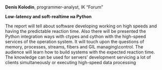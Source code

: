 **Denis Kolodin**, programmer-analyst, IK “Forum”  

**Low-latency and soft-realtime на Python**

The report will tell about software developing working on high speeds and having the predictable reaction time. Also there will be presented the Python integration ways with ctypes and cython with the high-speed services of the operation system. It will touch upon the questions  of  memory, processes, streams, fibers and GIL managing\control. The audience will learn how to build systems with the expected reaction time. The knowledge can be used for servers’ development servicing a lot of clients simultaneously or executing high-speed data processing
